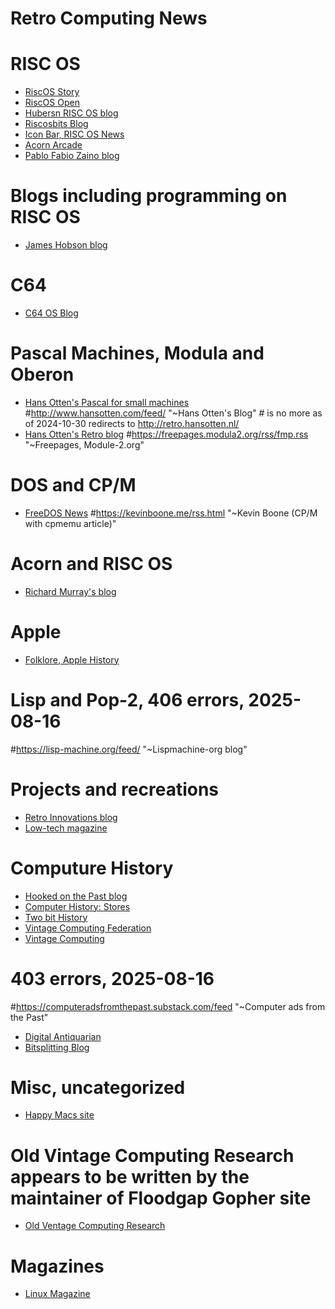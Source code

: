 
# Retro Computing News


# RISC OS
- [RiscOS Story](https://www.riscository.com/feed/)
- [RiscOS Open](https://www.riscosopen.org/news/xml/rss20/feed.xml)
- [Hubersn RISC OS blog](http://riscosblog.huber-net.de/feed/)
- [Riscosbits Blog](https://riscosbits.blog/feed/)
- [Icon Bar, RISC OS News](https://www.iconbar.com/rss-rss20.php)
- [Acorn Arcade](https://www.acornarcade.com/rss-rss20.php)
- [Pablo Fabio Zaino blog](https://paolozaino.wordpress.com/feed/)

# Blogs including programming on RISC OS
- [James Hobson blog](https://www.hobson.space/posts/index.xml)

# C64
- [C64 OS Blog](https://www.c64os.com/feed/)

# Pascal Machines, Modula and Oberon
- [Hans Otten's Pascal for small machines](http://pascal.hansotten.com/feed/)
#http://www.hansotten.com/feed/ "~Hans Otten's Blog" # is no more as of 2024-10-30 redirects to http://retro.hansotten.nl/
- [Hans Otten's Retro blog](http://retro.hansotten.nl/feed/)
#https://freepages.modula2.org/rss/fmp.rss "~Freepages, Module-2.org"

# DOS and CP/M
- [FreeDOS News](https://sourceforge.net/p/freedos/news/feed.rss)
#https://kevinboone.me/rss.html "~Kevin Boone (CP/M with cpmemu article)"

# Acorn and RISC OS
- [Richard Murray's blog](https://heyrick.eu/blog/blog-rss.xml)

# Apple
- [Folklore, Apple History](https://www.folklore.org/folklore.xml)

# Lisp and Pop-2, 406 errors, 2025-08-16
#https://lisp-machine.org/feed/ "~Lispmachine-org blog"

# Projects and recreations
- [Retro Innovations blog](https://www.go4retro.com/feed/)
- [Low-tech magazine](https://solar.lowtechmagazine.com/posts/index.xml)

# Computure History
- [Hooked on the Past blog](http://www.hookedonthepast.com/feed/)
- [Computer History: Stores](https://computerhistory.org/stories/feed/)
- [Two bit History](https://twobithistory.org/feed.xml)
- [Vintage Computing Federation](https://vcfed.org/wp/feed/)
- [Vintage Computing](https://www.vintagecomputing.com/index.php/feed)
# 403 errors, 2025-08-16
#https://computeradsfromthepast.substack.com/feed "~Computer ads from the Past"
- [Digital Antiquarian](https://www.filfre.net/feed/)
- [Bitsplitting Blog](https://bitsplitting.org/feed/)

# Misc, uncategorized
- [Happy Macs site](https://happymacs.wordpress.com/feed/)
# Old Vintage Computing Research appears to be written by the maintainer of Floodgap Gopher site
- [Old Ventage Computing Research](https://oldvcr.blogspot.com/feeds/posts/default?alt=rss)

# Magazines
- [Linux Magazine](https://www.linux-magazine.com/rss/feed/lmi_news)

